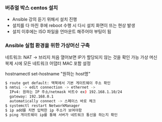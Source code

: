 ### 버츄얼 박스 centos 설치
- Ansible 강의 듣기 위해서 설치 진행
- 설치를 다 마친 후에 reboot 수행 시 다시 설치 화면이 뜨는 현상 발생
- 설치 이후에는 ISO 파일을 언마운트 해주어야 부팅이 됨

### Ansible 실험 환경을 위한 가상머신 구축
네트워크: NAT -> 브리지
처음 열어보면 IP가 할당되지 않는 것을 확인 가능
가상 머신 복제 시에 모든 네트워크 어댑터 MAC 포함 설정

hostnamectl set-hostname "원하는 host명"
```bash
$ route get default: 맥북에서 기본 게이트웨이 주소 확인
$ nmtui -> edit connection -> ethernet -> 
  IPv4: 원하는 IP 주소/netmask 비트수 ex) 192.168.1.10/24
  gateway: 192.168.0.1
  automatically connect -> 스페이스 바로 체크
$ systemctl restart NetworkManager
$ ip add를 치면 입력한 ip 주소가 보여야함
$ ping 게이트웨이 ip를 통해 서버가 네트워크 통신을 하는지 확인
```
